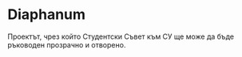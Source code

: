 Diaphanum
=========

Проектът, чрез който Студентски Съвет към СУ ще може да бъде ръководен прозрачно и отворено.
